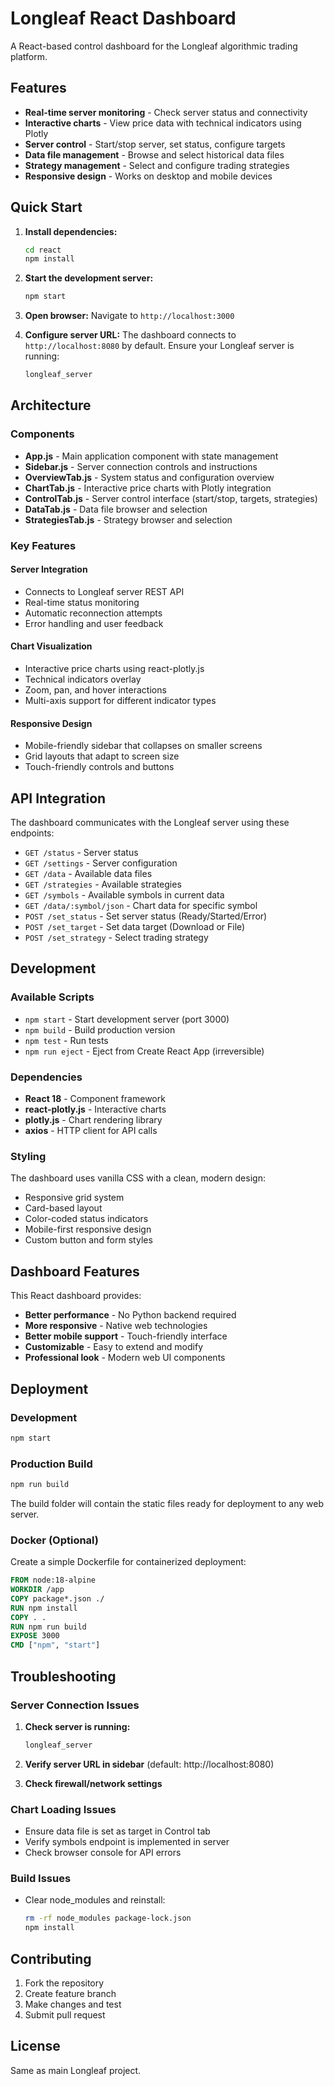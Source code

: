 # Longleaf React Dashboard

A React-based control dashboard for the Longleaf algorithmic trading platform.

## Features

- **Real-time server monitoring** - Check server status and connectivity
- **Interactive charts** - View price data with technical indicators using Plotly
- **Server control** - Start/stop server, set status, configure targets
- **Data file management** - Browse and select historical data files
- **Strategy management** - Select and configure trading strategies
- **Responsive design** - Works on desktop and mobile devices

## Quick Start

1. **Install dependencies:**
   ```bash
   cd react
   npm install
   ```

2. **Start the development server:**
   ```bash
   npm start
   ```

3. **Open browser:**
   Navigate to `http://localhost:3000`

4. **Configure server URL:**
   The dashboard connects to `http://localhost:8080` by default. Ensure your Longleaf server is running:
   ```bash
   longleaf_server
   ```

## Architecture

### Components

- **App.js** - Main application component with state management
- **Sidebar.js** - Server connection controls and instructions
- **OverviewTab.js** - System status and configuration overview
- **ChartTab.js** - Interactive price charts with Plotly integration
- **ControlTab.js** - Server control interface (start/stop, targets, strategies)
- **DataTab.js** - Data file browser and selection
- **StrategiesTab.js** - Strategy browser and selection

### Key Features

#### Server Integration
- Connects to Longleaf server REST API
- Real-time status monitoring
- Automatic reconnection attempts
- Error handling and user feedback

#### Chart Visualization
- Interactive price charts using react-plotly.js
- Technical indicators overlay
- Zoom, pan, and hover interactions
- Multi-axis support for different indicator types

#### Responsive Design
- Mobile-friendly sidebar that collapses on smaller screens
- Grid layouts that adapt to screen size
- Touch-friendly controls and buttons

## API Integration

The dashboard communicates with the Longleaf server using these endpoints:

- `GET /status` - Server status
- `GET /settings` - Server configuration
- `GET /data` - Available data files
- `GET /strategies` - Available strategies  
- `GET /symbols` - Available symbols in current data
- `GET /data/:symbol/json` - Chart data for specific symbol
- `POST /set_status` - Set server status (Ready/Started/Error)
- `POST /set_target` - Set data target (Download or File)
- `POST /set_strategy` - Select trading strategy

## Development

### Available Scripts

- `npm start` - Start development server (port 3000)
- `npm build` - Build production version
- `npm test` - Run tests
- `npm run eject` - Eject from Create React App (irreversible)

### Dependencies

- **React 18** - Component framework
- **react-plotly.js** - Interactive charts
- **plotly.js** - Chart rendering library  
- **axios** - HTTP client for API calls

### Styling

The dashboard uses vanilla CSS with a clean, modern design:
- Responsive grid system
- Card-based layout
- Color-coded status indicators
- Mobile-first responsive design
- Custom button and form styles

## Dashboard Features

This React dashboard provides:

- **Better performance** - No Python backend required
- **More responsive** - Native web technologies
- **Better mobile support** - Touch-friendly interface
- **Customizable** - Easy to extend and modify
- **Professional look** - Modern web UI components

## Deployment

### Development
```bash
npm start
```

### Production Build
```bash
npm run build
```

The build folder will contain the static files ready for deployment to any web server.

### Docker (Optional)

Create a simple Dockerfile for containerized deployment:

```dockerfile
FROM node:18-alpine
WORKDIR /app
COPY package*.json ./
RUN npm install
COPY . .
RUN npm run build
EXPOSE 3000
CMD ["npm", "start"]
```

## Troubleshooting

### Server Connection Issues

1. **Check server is running:**
   ```bash
   longleaf_server
   ```

2. **Verify server URL in sidebar** (default: http://localhost:8080)

3. **Check firewall/network settings**

### Chart Loading Issues

- Ensure data file is set as target in Control tab
- Verify symbols endpoint is implemented in server
- Check browser console for API errors

### Build Issues

- Clear node_modules and reinstall:
  ```bash
  rm -rf node_modules package-lock.json
  npm install
  ```

## Contributing

1. Fork the repository
2. Create feature branch
3. Make changes and test
4. Submit pull request

## License

Same as main Longleaf project.